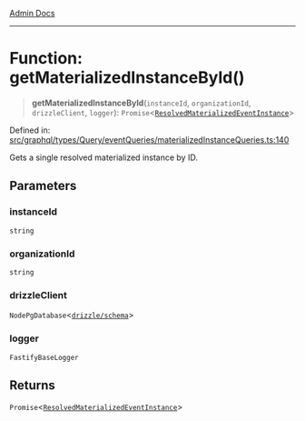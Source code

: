 [Admin Docs](/)

***

# Function: getMaterializedInstanceById()

> **getMaterializedInstanceById**(`instanceId`, `organizationId`, `drizzleClient`, `logger`): `Promise`\<[`ResolvedMaterializedEventInstance`](../../../../../../drizzle/tables/materializedEventInstances/type-aliases/ResolvedMaterializedEventInstance.md)\>

Defined in: [src/graphql/types/Query/eventQueries/materializedInstanceQueries.ts:140](https://github.com/gautam-divyanshu/talawa-api/blob/7e7d786bbd7356b22a3ba5029601eed88ff27201/src/graphql/types/Query/eventQueries/materializedInstanceQueries.ts#L140)

Gets a single resolved materialized instance by ID.

## Parameters

### instanceId

`string`

### organizationId

`string`

### drizzleClient

`NodePgDatabase`\<[`drizzle/schema`](../../../../../../drizzle/schema/README.md)\>

### logger

`FastifyBaseLogger`

## Returns

`Promise`\<[`ResolvedMaterializedEventInstance`](../../../../../../drizzle/tables/materializedEventInstances/type-aliases/ResolvedMaterializedEventInstance.md)\>
